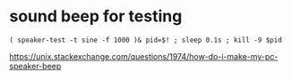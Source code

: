 # sound beep for testing
```
( speaker-test -t sine -f 1000 )& pid=$! ; sleep 0.1s ; kill -9 $pid
```

https://unix.stackexchange.com/questions/1974/how-do-i-make-my-pc-speaker-beep